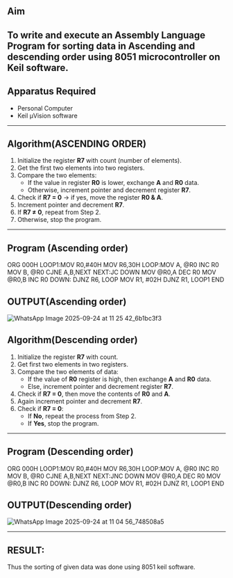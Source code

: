 ## Aim
To write and execute an Assembly Language Program for sorting data in Ascending and  descending order using 8051 microcontroller on Keil software.
---

## Apparatus Required
- Personal Computer  
- Keil µVision software  
---

## Algorithm(ASCENDING ORDER)
1. Initialize the register **R7** with count (number of elements).  
2. Get the first two elements into two registers.  
3. Compare the two elements:  
   - If the value in register **R0** is lower, exchange **A** and **R0** data.  
   - Otherwise, increment pointer and decrement register **R7**.  
4. Check if **R7 = 0** → if yes, move the register **R0 & A**.  
5. Increment pointer and decrement **R7**.  
6. If **R7 ≠ 0**, repeat from Step 2.  
7. Otherwise, stop the program.  
---

## Program (Ascending order)
ORG 000H
LOOP1:MOV R0,#40H
MOV R6,30H
LOOP:MOV A, @R0
INC R0
MOV B, @R0
CJNE A,B,NEXT 
NEXT:JC DOWN
MOV @R0,A
DEC R0
MOV @R0,B
INC R0
DOWN: DJNZ R6, LOOP
MOV R1, #02H
DJNZ R1, LOOP1
END

## OUTPUT(Ascending order)
![WhatsApp Image 2025-09-24 at 11 25 42_6b1bc3f3](https://github.com/user-attachments/assets/55727a01-a224-4798-abeb-8407f5296f22)


## Algorithm(Descending order)
1. Initialize the register **R7** with count.  
2. Get first two elements in two registers.  
3. Compare the two elements of data:  
   - If the value of **R0** register is high, then exchange **A** and **R0** data.  
   - Else, increment pointer and decrement register **R7**.  
4. Check if **R7 = 0**, then move the contents of **R0** and **A**.  
5. Again increment pointer and decrement **R7**.  
6. Check if **R7 = 0**:  
   - If **No**, repeat the process from Step 2.  
   - If **Yes**, stop the program.  
---
## Program (Descending order)

ORG 000H
LOOP1:MOV R0,#40H
MOV R6,30H
LOOP:MOV A, @R0
INC R0
MOV B, @R0
CJNE A,B,NEXT 
NEXT:JNC DOWN
MOV @R0,A
DEC R0
MOV @R0,B
INC R0
DOWN: DJNZ R6, LOOP
MOV R1, #02H
DJNZ R1, LOOP1
END

## OUTPUT(Descending order)
![WhatsApp Image 2025-09-24 at 11 04 56_748508a5](https://github.com/user-attachments/assets/22d98d53-69d4-492d-a892-0ab4564a0cfb)

---
## RESULT:
Thus the sorting of given data was done using 8051 keil software.

